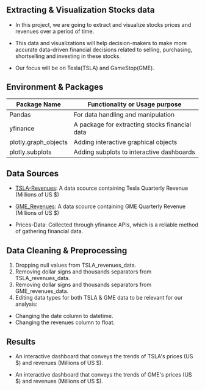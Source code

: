 ## Extracting & Visualization Stocks data


- In this project, we are going to extract and visualize stocks prices and revenues over a period of time.

- This data and visualizations will help decision-makers to make more accurate data-driven financial decisions related to selling, purchasing, shortselling and investing in these stocks.

- Our focus will be on Tesla(TSLA) and GameStop(GME).



## **Environment** & **Packages**


| Package Name | Functionality or Usage purpose |
|---------------|-------------------------------|
| Pandas        | For data handling and manipulation|
| yfinance |  A package for extracting stocks financial data |
| plotly.graph_objects        | Adding interactive graphical objects|
| plotly.subplots  | Adding subplots to interactive dashboards    |



## **Data Sources**

- [TSLA-Revenues](https://www.macrotrends.net/stocks/charts/TSLA/tesla/revenue): A data scource containing Tesla Quarterly Revenue
(Millions of US $)

- [GME_Revenues](https://www.macrotrends.net/stocks/charts/GME/gamestop/revenue): A data scource containing GME Quarterly Revenue
(Millions of US $)

- Prices-Data: Collected through yfinance APIs, which is a reliable method of gathering financial data.



## **Data Cleaning** & **Preprocessing**

1. Dropping null values from TSLA_revenues_data.
2. Removing dollar signs and thousands separators from TSLA_revenues_data. 
3. Removing dollar signs and thousands separators from GME_revenues_data.
4. Editing data types for both TSLA & GME data to be relevant for our analysis:
  - Changing the date column to datetime.
  - Changing the revenues column to float. 


## **Results**


- An interactive dashboard that conveys the trends of TSLA's prices (US $) and revenues (Millions of US $).



- An interactive dashboard that conveys the trends of GME's prices (US $) and revenues (Millions of US $).
